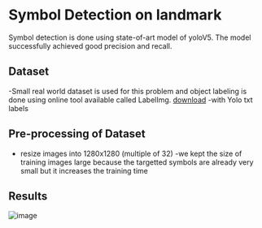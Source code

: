 # Symbol Detection on landmark
Symbol detection is done using state-of-art model of yoloV5. The model successfully achieved good precision and recall. 

## Dataset
-Small real world dataset is used for this problem and object labeling is done using online tool available called LabelImg. [download](https://tzutalin.github.io/labelImg/)
-with Yolo txt labels 

## Pre-processing of Dataset
- resize images into 1280x1280 (multiple of 32)
-we kept the size of training images large because the targetted symbols are already very small but it increases the training time

## Results 
![image](results.jpg)



